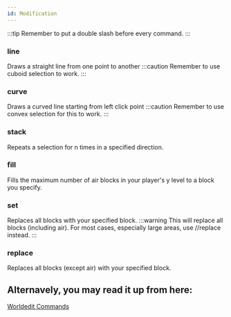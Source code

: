 ```yaml
---
id: Modification
---
```


:::tip
Remember to put a double slash before every command.
:::
  
### line
Draws a straight line from one point to another
:::caution
Remember to use cuboid selection to work.
:::

### curve
Draws a curved line starting from left click point
:::caution
Remember to use convex selection for this to work.
:::
  
### stack
Repeats a selection for n times in a specified direction.

### fill
Fills the maximum number of air blocks in your player's y level to a block you specify.

### set
Replaces all blocks with your specified block.
:::warning
This will replace all blocks (including air). For most cases, especially large areas, use //replace instead.
:::

### replace
Replaces all blocks (except air) with your specified block.
  
## Alternavely, you may read it up from here:
[Worldedit Commands](https://minecraft-worldedit.fandom.com/wiki/Worldedit_Commands)